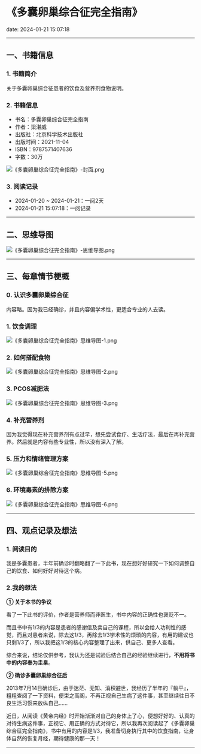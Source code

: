 # 《多囊卵巢综合征完全指南》
date: 2024-01-21 15:07:18

---

## 一、书籍信息

### 1. 书籍简介

关于多囊卵巢综合征患者的饮食及营养剂食物说明。

### 2. 书籍信息

- 书名：多囊卵巢综合征完全指南
- 作者：梁湛威
- 出版社：北京科学技术出版社
- 出版时间：2021-11-04
- ISBN：9787571407636
- 字数：30万

![《多囊卵巢综合征完全指南》-封面.png](https://s11.ax1x.com/2024/01/21/pFVJQSS.png)

### 3. 阅读记录

- 2024-01-20 ~ 2024-01-21：一阅2天
- 2024-01-21 15:07:18：一阅记录

---

## 二、思维导图

![《多囊卵巢综合征完全指南》-思维导图.png](https://s11.ax1x.com/2024/01/21/pFVUPAA.png)

---

## 三、每章情节梗概

### 0. 认识多囊卵巢综合征

内容略。因为我已经确诊，并且内容偏学术性，更适合专业的人去读。

### 1. 饮食调理

![《多囊卵巢综合征完全指南》思维导图-1.png](https://s11.ax1x.com/2024/01/21/pFVUMAs.png)

### 2. 如何搭配食物

![《多囊卵巢综合征完全指南》思维导图-2.png](https://s11.ax1x.com/2024/01/21/pFVUu7j.png)

### 3. PCOS减肥法

![《多囊卵巢综合征完全指南》思维导图-3.png](https://s11.ax1x.com/2024/01/21/pFVUmng.png)

### 4. 补充营养剂

因为我觉得现在补充营养剂有点过早，想先尝试食疗、生活疗法，最后在再补充营养。然后就是内容有些专业性，所以没有深入了解。

### 5. 压力和情绪管理方案

![《多囊卵巢综合征完全指南》思维导图-5.png](https://s11.ax1x.com/2024/01/21/pFVUnBQ.png)

### 6. 环境毒素的排除方案

![《多囊卵巢综合征完全指南》思维导图-6.png](https://s11.ax1x.com/2024/01/21/pFVUZjS.png)

---

## 四、观点记录及想法

### 1. 阅读目的

我是多囊患者，半年前确诊时翻略翻了一下此书，现在想好好研究一下如何调整自己的饮食、如何好好对待这个病。

### 2.我的想法 

**① 关于本书的争议**

看了一下此书的评价，作者是营养师而非医生，书中内容的正确性也褒贬不一。

而且书中有1/3的内容是患者的感谢信及卖自己的课程，所以会给人功利性的感觉，而且对患者来说，除去这1/3，再除去1/3学术性的烦琐的内容，有用的建议也只剩1/3了，所以我把这1/3的核心内容整理了出来，供自己、更多人查看。

综合来说，结论仅供参考，我认为还是试验后结合自己的经验继续进行，**不用将书中的内容奉为圭臬**。

**② 确诊多囊卵巢综合征后**

2013年7月14日确诊后，由于迷茫、无知、消积避世，我经历了半年的『躺平』，粗粗查阅了一下资料，便束之高阁，不再正视自己生病了这件事，甚至继续往日不良生活习惯来放纵自己……

近日，从阅读《黄帝内经》时开始渐渐对自己的身体上了心，便想好好的、认真的对待生病这件事，正视它、用正确的方式对待它，所以我再次阅读起了《多囊卵巢综合征完全指南》，书中有用的内容是1/3，我准备切身执行其中的饮食指南，让身体自然的恢复月经，期待健康的那一天！

---


